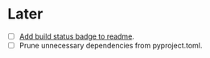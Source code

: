 # Later

- [ ] [Add build status badge to readme](https://docs.github.com/en/actions/monitoring-and-troubleshooting-workflows/adding-a-workflow-status-badge).
- [ ] Prune unnecessary dependencies from pyproject.toml.
